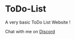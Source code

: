 # ToDo-List #

A very basic ToDo List Website !

Chat with me on [Discord](http://discordapp.com/channels/@AMINE#5328) 

